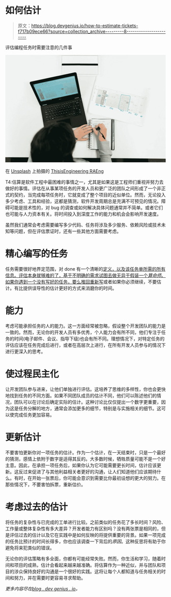 # 如何估计

> 原文：<https://blog.devgenius.io/how-to-estimate-tickets-f717b09ece66?source=collection_archive---------8----------------------->

评估编程任务时需要注意的几件事

![](img/a0f58048e95b44ed4c9e9537abe0a708.png)

在 [Unsplash](https://unsplash.com/s/photos/estimate-software?utm_source=unsplash&utm_medium=referral&utm_content=creditCopyText) 上拍摄的 [ThisisEngineering RAEng](https://unsplash.com/@thisisengineering?utm_source=unsplash&utm_medium=referral&utm_content=creditCopyText)

T4:估算是软件工程中最困难的事情之一，尤其是如果这是工程师们重视并努力去做好的事情。评估在从事某项任务的开发人员和更广泛的团队之间形成了一个非正式的契约，当完成每项任务时，它就变成了整个项目的近似单位。然而，无论投入多少考虑、工具和经验，这都是猜测，软件开发周期总是充满不可预见的情况。障碍可能是技术性的，对 bug 的调查或如何解决具体问题通常并不简单。或者它们也可能与人力资本有关。将时间投入到深度工作的能力和机会会影响开发速度。

虽然我们通常会考虑需要编写多少代码、任务将涉及多少服务、依赖风险或技术未知等问题，但在评估票证时，还有一些其他方面需要考虑。

# 精心编写的任务

任务需要很好地界定范围，对 done 有一个清晰的[定义，以及该任务单所需的所有信息。评估本身就够难的了，基于不明确的需求试图去做无异于假装一个*算命师*。如果你遇到一个没有写好的任务，要么推回](https://simonkneafsey.medium.com/a-simple-example-of-a-definition-of-done-3ffae873f348)[重新写](https://levelup.gitconnected.com/be-a-better-software-developer-write-better-tickets-75ccf9621c02)或者如果你必须继续，不要估计。有比提供误导性的估计更好的方式来消磨你的时间。

# 能力

考虑可能承担任务的人的能力。这一方面经常被忽略，假设整个开发团队的能力是一致的。然而，无论你的开发人员有多优秀，个人能力会有所不同，他们专注于任务的时间(电子邮件、会议、指导下级)也会有所不同。理想情况下，对特定任务的评估应该在任务完成后进行，或者在高层次上进行，在所有开发人员参与的情况下进行更深入的思考。

# 使过程民主化

让开发团队参与进来，让他们单独进行评估。这培养了思维的多样性，你也会更快地找到任务的不同方面。如果不同团队成员的估计不同，他们可以陈述他们的情况，团队可以在讨论后确定实际的估计。这种讨论比仅仅提出一个数字更重要，因为这是任务分解的地方，通常会添加更多的细节，特别是与实施相关的细节。这可以使完成任务更加容易。

# 更新估计

不要害怕更新你对一项任务的估计。作为一个估计，在一天结束时，只是一个最好的猜测，感情上依附于数字是适得其反的。大多数时候，牺牲质量可能不是一个好主意。因此，在承担一项任务后，如果你认为它可能需要更长时间，估计应该更新。这反过来促进了与其他利益相关者更好的沟通，让人们知道他们应该期待什么。有时，在开始一张票后，你可能会意识到需要比你最初设想的更大的努力。在那些情况下，不要害怕拆票，重新估价。

# 考虑过去的估计

将任务的复杂性与已完成的工单进行比较。之前类似的任务花了多长时间？风险、工作量或整体复杂性有多大差异？开发者能力有区别吗？没有两张票是相同的，但是评估过去的估计以及它在实践中是如何反映的将提供重要的背景。如果一项完成的任务比预计的时间长得多，你也应该调查一下背后的*原因*。这种反思将有助于你避免将来犯类似的错误。

无论你的评估策略有多全面，你都有可能经常失败。然而，你生活和学习，随着时间和项目的成熟，估计会看起来越来越准确。将估算作为一种近似，并与团队和项目的涉众保持良好的沟通是一个很好的实践。这将让每个人都知道与任务相关的时间和努力，并在需要时更容易寻求帮助。

*更多内容尽在*[*blog . dev genius . io*](http://blog.devgenius.io)*。*
